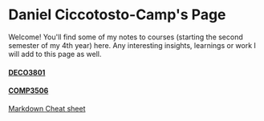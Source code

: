 # Daniel Ciccotosto-Camp's Page

Welcome! You'll find some of my notes to courses (starting the second semester of my 4th year) here. Any interesting insights, learnings or work I will add to this page as well.

#### [DECO3801](DECO3801/docs/main_DECO3801.html)

#### [COMP3506](COMP3506/docs/main_COMP3506.html)


[Markdown Cheat sheet](https://github.com/adam-p/markdown-here/wiki/Markdown-Cheatsheet)
